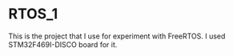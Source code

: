 # RTOS_1
This is the project that I use for experiment with FreeRTOS.
I used STM32F469I-DISCO board for it.
